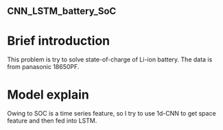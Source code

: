 ## CNN_LSTM_battery_SoC


# Brief introduction
This problem is try to solve state-of-charge of Li-ion battery.
The data is from panasonic 18650PF.


# Model explain
Owing to SOC is a time series feature, so I try to use 1d-CNN to get space feature and then fed into LSTM.
